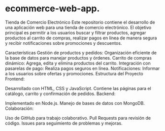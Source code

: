 # ecommerce-web-app.

Tienda de Comercio Electrónico
Este repositorio contiene el desarrollo de una aplicación web para una tienda de comercio electrónico. El objetivo principal es permitir a los usuarios buscar y filtrar productos, agregar productos al carrito de compras, realizar pagos en línea de manera segura y recibir notificaciones sobre promociones y descuentos.

Características
Gestión de productos y pedidos: Organización eficiente de la base de datos para manejar productos y órdenes.
Carrito de compras dinámico: Agrega, edita y elimina productos del carrito.
Integración con pasarelas de pago: Realiza pagos seguros en línea.
Notificaciones: Informar a los usuarios sobre ofertas y promociones.
Estructura del Proyecto
Frontend:

Desarrollado con HTML, CSS y JavaScript.
Contiene las páginas para el catálogo, carrito y confirmación de pedidos.
Backend:

Implementado en Node.js.
Manejo de bases de datos con MongoDB.
Colaboración:

Uso de GitHub para trabajo colaborativo.
Pull Requests para revisión de código.
Issues para seguimiento de problemas y mejoras.

